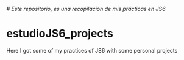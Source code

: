 <em> # Este repositorio, es una recopilación de mis prácticas en JS6 </em>

# estudioJS6_projects
Here I got some of my practices of JS6 with some personal projects
